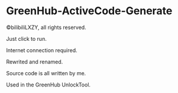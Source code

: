 # GreenHub-ActiveCode-Generate
©bilibiliLXZY, all rights reserved.

Just click to run.

Internet connection required.

Rewrited and renamed. 

Source code is all written by me.

Used in the GreenHub UnlockTool.
